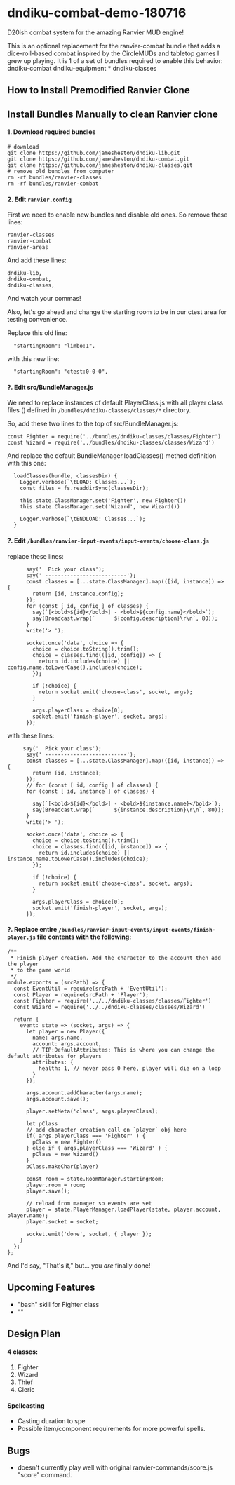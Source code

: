 # dndiku-combat-demo-180716

D20ish combat system for the amazing Ranvier MUD engine!

This is an optional replacement for the ranvier-combat bundle that adds a dice-roll-based combat inspired by the CircleMUDs and tabletop games I grew up playing.
It is 1 of a set of bundles required to enable this behavior: dndiku-combat dndiku-equipment * dndiku-classes

## How to Install Premodified Ranvier Clone


## Install Bundles __Manually__ to clean Ranvier clone

#### 1. Download required bundles
```
# download
git clone https://github.com/jamesheston/dndiku-lib.git
git clone https://github.com/jamesheston/dndiku-combat.git
git clone https://github.com/jamesheston/dndiku-classes.git
# remove old bundles from computer
rm -rf bundles/ranvier-classes
rm -rf bundles/ranvier-combat
```


#### 2. Edit `ranvier.config` 
First we need to enable new bundles and disable old ones. 
So remove these lines:
```
ranvier-classes
ranvier-combat
ranvier-areas
```
And add these lines:
```
dndiku-lib,
dndiku-combat,
dndiku-classes,
```
And watch your commas!

Also, let's go ahead and change the starting room to be in our ctest area for testing convenience.

Replace this old line: 
```
  "startingRoom": "limbo:1",
```
with this new line:
```
  "startingRoom": "ctest:0-0-0",
```


#### ?. Edit src/BundleManager.js 

We need to replace instances of default PlayerClass.js with all player class files () defined in `/bundles/dndiku-classes/classes/*` directory.

So, add these two lines to the top of src/BundleManager.js:
```
const Fighter = require('../bundles/dndiku-classes/classes/Fighter')
const Wizard = require('../bundles/dndiku-classes/classes/Wizard')
```

And replace the default BundleManager.loadClasses() method definition with this one:
```
  loadClasses(bundle, classesDir) {
    Logger.verbose(`\tLOAD: Classes...`);
    const files = fs.readdirSync(classesDir);

    this.state.ClassManager.set('Fighter', new Fighter())
    this.state.ClassManager.set('Wizard', new Wizard())

    Logger.verbose(`\tENDLOAD: Classes...`);
  }
```

#### ?. Edit `/bundles/ranvier-input-events/input-events/choose-class.js`

replace these lines:
```
      say('  Pick your class');
      say(' --------------------------');
      const classes = [...state.ClassManager].map(([id, instance]) => {
        return [id, instance.config];
      });
      for (const [ id, config ] of classes) {
        say(`[<bold>${id}</bold>] - <bold>${config.name}</bold>`);
        say(Broadcast.wrap(`      ${config.description}\r\n`, 80));
      }
      write('> ');

      socket.once('data', choice => {
        choice = choice.toString().trim();
        choice = classes.find(([id, config]) => {
          return id.includes(choice) || config.name.toLowerCase().includes(choice);
        });

        if (!choice) {
          return socket.emit('choose-class', socket, args);
        }

        args.playerClass = choice[0];
        socket.emit('finish-player', socket, args);
      });
```

with these lines:
```
     say('  Pick your class');
      say(' --------------------------');
      const classes = [...state.ClassManager].map(([id, instance]) => {
        return [id, instance];
      });
      // for (const [ id, config ] of classes) {
      for (const [ id, instance ] of classes) {

        say(`[<bold>${id}</bold>] - <bold>${instance.name}</bold>`);
        say(Broadcast.wrap(`      ${instance.description}\r\n`, 80));
      }
      write('> ');

      socket.once('data', choice => {
        choice = choice.toString().trim();
        choice = classes.find(([id, instance]) => {
          return id.includes(choice) || instance.name.toLowerCase().includes(choice);
        });

        if (!choice) {
          return socket.emit('choose-class', socket, args);
        }

        args.playerClass = choice[0];
        socket.emit('finish-player', socket, args);
      });
```

#### ?. Replace entire `/bundles/ranvier-input-events/input-events/finish-player.js` file contents with the following:
```
/**
 * Finish player creation. Add the character to the account then add the player
 * to the game world
 */
module.exports = (srcPath) => {
  const EventUtil = require(srcPath + 'EventUtil');
  const Player = require(srcPath + 'Player');
  const Fighter = require('../../dndiku-classes/classes/Fighter')
  const Wizard = require('../../dndiku-classes/classes/Wizard')

  return {
    event: state => (socket, args) => {
      let player = new Player({
        name: args.name,
        account: args.account,
        // TIP:DefaultAttributes: This is where you can change the default attributes for players
        attributes: {
          health: 1, // never pass 0 here, player will die on a loop
        }
      });

      args.account.addCharacter(args.name);
      args.account.save();

      player.setMeta('class', args.playerClass);

      let pClass
      // add character creation call on `player` obj here
      if( args.playerClass === 'Fighter' ) {
        pClass = new Fighter()
      } else if ( args.playerClass === 'Wizard' ) {
        pClass = new Wizard()
      }
      pClass.makeChar(player)

      const room = state.RoomManager.startingRoom;
      player.room = room;
      player.save();

      // reload from manager so events are set
      player = state.PlayerManager.loadPlayer(state, player.account, player.name);
      player.socket = socket;

      socket.emit('done', socket, { player });
    }
  };
};

```

And I'd say, "That's it," but... 
you *are* finally done! 









## Upcoming Features
* "bash" skill for Fighter class
* ""


## Design Plan

#### 4 classes:
  1. Fighter
  2. Wizard
  3. Thief
  4. Cleric

#### Spellcasting
  * Casting duration to spe
  * Possible item/component requirements for more powerful spells.


## Bugs
* doesn't currently play well with original ranvier-commands/score.js "score" command.